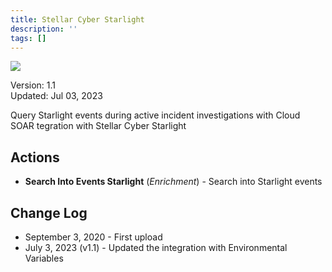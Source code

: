 ```yaml
---
title: Stellar Cyber Starlight
description: ''
tags: []
---
```


![](/img/platform-services/automation-service/app-central/logos/stellar-cyber-starlight.png)

Version: 1.1  
Updated: Jul 03, 2023

Query Starlight events during active incident investigations with Cloud SOAR tegration with Stellar Cyber Starlight

## Actions

* **Search Into Events Starlight** (*Enrichment*) - Search into Starlight events

## Change Log

* September 3, 2020 - First upload
* July 3, 2023 (v1.1) - Updated the integration with Environmental Variables
